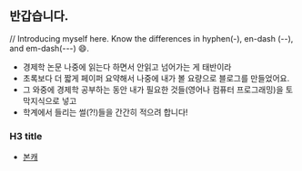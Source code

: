 ## 반갑습니다.

// Introducing myself here. Know the differences in hyphen(-), en-dash (--), and em-dash(---) :smile:.

- 경제학 논문 나중에 읽는다 하면서 안읽고 넘어가는 게 태반이라
- 초록보다 더 짧게 페이퍼 요약해서 나중에 내가 볼 요량으로 블로그를 만들었어요.
- 그 와중에 경제학 공부하는 동안 내가 필요한 것들(영어나 컴퓨터 프로그래밍)을 토막지식으로 넣고
- 학계에서 들리는 썰(?!)들을 간간히 적으려 합니다!

### H3 title

- [본캐](https://kimdukgyoo.github.io/)
